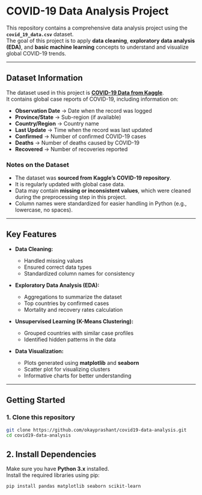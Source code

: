 # COVID-19 Data Analysis Project

This repository contains a comprehensive data analysis project using the **`covid_19_data.csv`** dataset.  
The goal of this project is to apply **data cleaning**, **exploratory data analysis (EDA)**, and **basic machine learning** concepts to understand and visualize global COVID-19 trends.

---
## Dataset Information

The dataset used in this project is **[COVID-19 Data from Kaggle](https://www.kaggle.com/)**.  
It contains global case reports of COVID-19, including information on:

- **Observation Date** → Date when the record was logged  
- **Province/State** → Sub-region (if available)  
- **Country/Region** → Country name  
- **Last Update** → Time when the record was last updated  
- **Confirmed** → Number of confirmed COVID-19 cases  
- **Deaths** → Number of deaths caused by COVID-19  
- **Recovered** → Number of recoveries reported  

###  Notes on the Dataset
- The dataset was **sourced from Kaggle’s COVID-19 repository**.  
- It is regularly updated with global case data.  
- Data may contain **missing or inconsistent values**, which were cleaned during the preprocessing step in this project.  
- Column names were standardized for easier handling in Python (e.g., lowercase, no spaces).  

---

##  Key Features

- **Data Cleaning:**  
  - Handled missing values  
  - Ensured correct data types  
  - Standardized column names for consistency  

- **Exploratory Data Analysis (EDA):**  
  - Aggregations to summarize the dataset  
  - Top countries by confirmed cases  
  - Mortality and recovery rates calculation  

- **Unsupervised Learning (K-Means Clustering):**  
  - Grouped countries with similar case profiles  
  - Identified hidden patterns in the data  

- **Data Visualization:**  
  - Plots generated using **matplotlib** and **seaborn**  
  - Scatter plot for visualizing clusters  
  - Informative charts for better understanding  

---

##  Getting Started

### 1. Clone this repository
```bash
git clone https://github.com/okayprashant/covid19-data-analysis.git
cd covid19-data-analysis
```
## 2. Install Dependencies

Make sure you have **Python 3.x** installed.  
Install the required libraries using pip:

```bash
pip install pandas matplotlib seaborn scikit-learn
